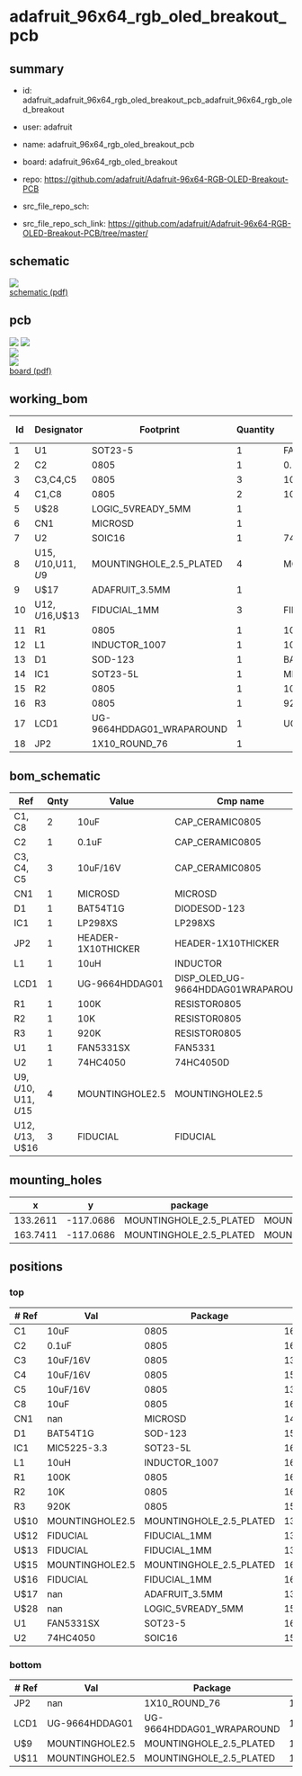 # adafruit_96x64_rgb_oled_breakout_pcb
 
## summary 
* id: adafruit_adafruit_96x64_rgb_oled_breakout_pcb_adafruit_96x64_rgb_oled_breakout
* user: adafruit
* name: adafruit_96x64_rgb_oled_breakout_pcb
* board: adafruit_96x64_rgb_oled_breakout
* repo: https://github.com/adafruit/Adafruit-96x64-RGB-OLED-Breakout-PCB



* src_file_repo_sch: 
* src_file_repo_sch_link: https://github.com/adafruit/Adafruit-96x64-RGB-OLED-Breakout-PCB/tree/master/

## schematic  
![](working_schematic_600.png)  
[schematic (pdf)](working_schematic.pdf)  

## pcb  
![](working_3d_600.png) 
![](working_3d_front_600.png)  
![](working_3d_back_600.png)  
![](working_600.png)  
[board (pdf)](working.pdf)  

## working_bom
| Id | Designator | Footprint | Quantity | Designation | Supplier and ref |  | None | 
| --- | --- | --- | --- | --- | --- | --- | --- | 
| 1 | U1 | SOT23-5 | 1 | FAN5331SX |  |  | [''] | 
| 2 | C2 | 0805 | 1 | 0.1uF |  |  | [''] | 
| 3 | C3,C4,C5 | 0805 | 3 | 10uF/16V |  |  | [''] | 
| 4 | C1,C8 | 0805 | 2 | 10uF |  |  | [''] | 
| 5 | U$28 | LOGIC_5VREADY_5MM | 1 |  |  |  | [''] | 
| 6 | CN1 | MICROSD | 1 |  |  |  | [''] | 
| 7 | U2 | SOIC16 | 1 | 74HC4050 |  |  | [''] | 
| 8 | U$15,U$10,U$11,U$9 | MOUNTINGHOLE_2.5_PLATED | 4 | MOUNTINGHOLE2.5 |  |  | [''] | 
| 9 | U$17 | ADAFRUIT_3.5MM | 1 |  |  |  | [''] | 
| 10 | U$12,U$16,U$13 | FIDUCIAL_1MM | 3 | FIDUCIAL |  |  | [''] | 
| 11 | R1 | 0805 | 1 | 100K |  |  | [''] | 
| 12 | L1 | INDUCTOR_1007 | 1 | 10uH |  |  | [''] | 
| 13 | D1 | SOD-123 | 1 | BAT54T1G |  |  | [''] | 
| 14 | IC1 | SOT23-5L | 1 | MIC5225-3.3 |  |  | [''] | 
| 15 | R2 | 0805 | 1 | 10K |  |  | [''] | 
| 16 | R3 | 0805 | 1 | 920K |  |  | [''] | 
| 17 | LCD1 | UG-9664HDDAG01_WRAPAROUND | 1 | UG-9664HDDAG01 |  |  | [''] | 
| 18 | JP2 | 1X10_ROUND_76 | 1 |  |  |  | [''] | 


## bom_schematic
| Ref | Qnty | Value | Cmp name | Footprint | Description | Vendor | DNP | 
| --- | --- | --- | --- | --- | --- | --- | --- | 
| C1, C8 | 2 | 10uF | CAP_CERAMIC0805 | working:0805 |  |  |  | 
| C2 | 1 | 0.1uF | CAP_CERAMIC0805 | working:0805 |  |  |  | 
| C3, C4, C5 | 3 | 10uF/16V | CAP_CERAMIC0805 | working:0805 |  |  |  | 
| CN1 | 1 | MICROSD | MICROSD | working:MICROSD |  |  |  | 
| D1 | 1 | BAT54T1G | DIODESOD-123 | working:SOD-123 |  |  |  | 
| IC1 | 1 | LP298XS | LP298XS | working:SOT23-5L |  |  |  | 
| JP2 | 1 | HEADER-1X10THICKER | HEADER-1X10THICKER | working:1X10_ROUND_76 |  |  |  | 
| L1 | 1 | 10uH | INDUCTOR | working:INDUCTOR_1007 |  |  |  | 
| LCD1 | 1 | UG-9664HDDAG01 | DISP_OLED_UG-9664HDDAG01WRAPAROUND | working:UG-9664HDDAG01_WRAPAROUND |  |  |  | 
| R1 | 1 | 100K | RESISTOR0805 | working:0805 |  |  |  | 
| R2 | 1 | 10K | RESISTOR0805 | working:0805 |  |  |  | 
| R3 | 1 | 920K | RESISTOR0805 | working:0805 |  |  |  | 
| U1 | 1 | FAN5331SX | FAN5331 | working:SOT23-5 |  |  |  | 
| U2 | 1 | 74HC4050 | 74HC4050D | working:SOIC16 |  |  |  | 
| U$9, U$10, U$11, U$15 | 4 | MOUNTINGHOLE2.5 | MOUNTINGHOLE2.5 | working:MOUNTINGHOLE_2.5_PLATED |  |  |  | 
| U$12, U$13, U$16 | 3 | FIDUCIAL | FIDUCIAL | working:FIDUCIAL_1MM |  |  |  | 


## mounting_holes
| x | y | package | value | ref | size | 
| --- | --- | --- | --- | --- | --- | 
| 133.2611 | -117.0686 | MOUNTINGHOLE_2.5_PLATED | MOUNTINGHOLE2.5 | U$10 | m3 | 
| 163.7411 | -117.0686 | MOUNTINGHOLE_2.5_PLATED | MOUNTINGHOLE2.5 | U$15 | m3 | 


## positions
### top
| # Ref | Val | Package | PosX | PosY | Rot | Side | 
| --- | --- | --- | --- | --- | --- | --- | 
| C1 | 10uF | 0805 | 164.1131 | -101.3206 | 90.0 | top | 
| C2 | 0.1uF | 0805 | 162.9791 | -111.0906 | 0.0 | top | 
| C3 | 10uF/16V | 0805 | 138.5861 | -112.8776 | 90.0 | top | 
| C4 | 10uF/16V | 0805 | 159.6771 | -115.9256 | -90.0 | top | 
| C5 | 10uF/16V | 0805 | 136.3001 | -112.8776 | 90.0 | top | 
| C8 | 10uF | 0805 | 160.1851 | -102.8446 | 0.0 | top | 
| CN1 | nan | MICROSD | 146.8501 | -96.1136 | -90.0 | top | 
| D1 | BAT54T1G | SOD-123 | 159.5411 | -109.9566 | 90.0 | top | 
| IC1 | MIC5225-3.3 | SOT23-5L | 160.1851 | -100.0506 | 90.0 | top | 
| L1 | 10uH | INDUCTOR_1007 | 160.1731 | -105.5916 | 180.0 | top | 
| R1 | 100K | 0805 | 162.9791 | -108.9496 | 180.0 | top | 
| R2 | 10K | 0805 | 162.9791 | -113.2496 | 0.0 | top | 
| R3 | 920K | 0805 | 150.4151 | -108.4326 | -90.0 | top | 
| U$10 | MOUNTINGHOLE2.5 | MOUNTINGHOLE_2.5_PLATED | 133.2611 | -117.0686 | 0.0 | top | 
| U$12 | FIDUCIAL | FIDUCIAL_1MM | 136.0551 | -118.3296 | 0.0 | top | 
| U$13 | FIDUCIAL | FIDUCIAL_1MM | 132.4991 | -98.8986 | 0.0 | top | 
| U$15 | MOUNTINGHOLE2.5 | MOUNTINGHOLE_2.5_PLATED | 163.7411 | -117.0686 | 0.0 | top | 
| U$16 | FIDUCIAL | FIDUCIAL_1MM | 164.8841 | -96.1136 | 0.0 | top | 
| U$17 | nan | ADAFRUIT_3.5MM | 131.2291 | -114.5286 | 0.0 | top | 
| U$28 | nan | LOGIC_5VREADY_5MM | 151.9301 | -111.4806 | 0.0 | top | 
| U1 | FAN5331SX | SOT23-5 | 163.7411 | -105.5026 | 0.0 | top | 
| U2 | 74HC4050 | SOIC16 | 152.8191 | -102.2096 | 180.0 | top | 

### bottom
| # Ref | Val | Package | PosX | PosY | Rot | Side | 
| --- | --- | --- | --- | --- | --- | --- | 
| JP2 | nan | 1X10_ROUND_76 | 148.4511 | -92.8596 | 0.0 | bottom | 
| LCD1 | UG-9664HDDAG01 | UG-9664HDDAG01_WRAPAROUND | 148.5011 | -117.7986 | 180.0 | bottom | 
| U$9 | MOUNTINGHOLE2.5 | MOUNTINGHOLE_2.5_PLATED | 133.2611 | -92.9386 | 180.0 | bottom | 
| U$11 | MOUNTINGHOLE2.5 | MOUNTINGHOLE_2.5_PLATED | 163.7411 | -92.9386 | 180.0 | bottom | 

